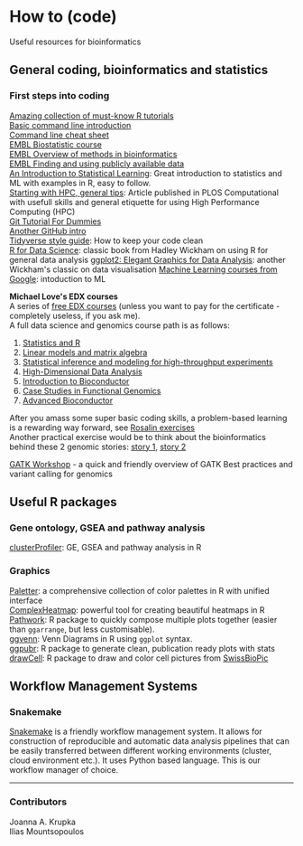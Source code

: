 # How to (code)  
Useful resources for bioinformatics  

## General coding, bioinformatics and statistics  

### First steps into coding  
[Amazing collection of must-know R tutorials](https://posit.cloud/learn/recipes)  
[Basic command line introduction](https://swcarpentry.github.io/shell-novice/)   
[Command line cheat sheet](https://adibro.github.io/Data-Science-Resources/Cheat-Sheets/CL-Git/Command-Line_Cheat-Sheet.pdf)  
[EMBL Biostatistic course](https://www.ebi.ac.uk/training/online/courses/biostatistics-introduction/)  
[EMBL Overview of methods in bioinformatics](https://www.ebi.ac.uk/training/online/courses/methods-in-bioinformatics/#vf-tabs__section--overview)  
[EMBL Finding and using publicly available data](https://www.ebi.ac.uk/training/online/courses/finding-using-public-data/#vf-tabs__section--overview)    
[An Introduction to Statistical Learning](https://www.statlearning.com): Great introduction to statistics and ML with examples in R, easy to follow.  
[Starting with HPC, general tips](https://journals.plos.org/ploscompbiol/article?id=10.1371/journal.pcbi.1009207): Article published in PLOS Computational with usefull skills and general etiquette for using High Performance Computing (HPC)  
[Git Tutorial For Dummies](https://www.youtube.com/watch?v=mJ-qvsxPHpY)  
[Another GitHub intro](https://product.hubspot.com/blog/git-and-github-tutorial-for-beginners)  
[Tidyverse style guide](https://style.tidyverse.org/): How to keep your code clean  
[R for Data Science](https://r4ds.hadley.nz/): classic book from Hadley Wickham on using R for general data analysis 
[ggplot2: Elegant Graphics for Data Analysis](https://ggplot2-book.org): another Wickham's classic on data visualisation 
[Machine Learning courses from Google](https://developers.google.com/machine-learning): intoduction to ML  

**Michael Love's EDX courses**  
A series of [free EDX courses](https://www.edx.org/es/bio/michael-love) (unless you want to pay for the certificate - completely useless, if you ask me).  
A full data science and genomics course path is as follows:  
1. [Statistics and R](https://www.edx.org/learn/r-programming/harvard-university-statistics-and-r)
2. [Linear models and matrix algebra](https://www.edx.org/learn/linear-algebra/harvard-university-introduction-to-linear-models-and-matrix-algebra)
3. [Statistical inference and modeling for high-throughput experiments](https://www.edx.org/learn/statistics/harvard-university-statistical-inference-and-modeling-for-high-throughput-experiments)
4. [High-Dimensional Data Analysis](https://www.edx.org/learn/data-analysis/harvard-university-high-dimensional-data-analysis)
5. [Introduction to Bioconductor](https://www.edx.org/learn/data-science/harvard-university-introduction-to-bioconductor)
6. [Case Studies in Functional Genomics](https://www.edx.org/learn/data-analysis/harvard-university-case-studies-in-functional-genomics)
7. [Advanced Bioconductor](https://www.edx.org/learn/data-analysis/harvard-university-advanced-bioconductor)

After you amass some super basic coding skills, a problem-based learning is a rewarding way forward, see [Rosalin exercises](https://rosalind.info/problems/list-view/)  
Another practical exercise would be to think about the bioinformatics behind these 2 genomic stories: [story 1](https://pubpeer.com/publications/E61AC72AE0402C6A62A84E36ED2AEA#17), [story 2](https://pubpeer.com/publications/64D40E5556E39B682E80028226D756#17)

[GATK Workshop](https://www.youtube.com/watch?v=sM9cQPWwvn4&list=PLjiXAZO27elDHGlQwfd06r7coiFtpPkvI) - a quick and friendly overview of GATK Best practices and variant calling for genomics   

## Useful R packages  

### Gene ontology, GSEA and pathway analysis 
[clusterProfiler](https://bioconductor.org/packages/release/bioc/html/clusterProfiler.html): GE, GSEA and pathway analysis in R  

### Graphics
[Paletter](https://github.com/EmilHvitfeldt/paletteer): a comprehensive collection of color palettes in R with unified interface  
[ComplexHeatmap](https://www.bioconductor.org/packages/release/bioc/html/ComplexHeatmap.html): powerful tool for creating beautiful heatmaps in R  
[Pathwork](https://patchwork.data-imaginist.com): R package to quickly compose multiple plots together (easier than `ggarrange`, but less customisable).   
[ggvenn](https://github.com/yanlinlin82/ggvenn): Venn Diagrams in R using `ggplot` syntax.  
[ggpubr](http://www.sthda.com/english/articles/24-ggpubr-publication-ready-plots/): R package to generate clean, publication ready plots with stats  
[drawCell](https://github.com/svalvaro/drawCell): R package to draw and color cell pictures from [SwissBioPic](https://www.swissbiopics.org)  

## Workflow Management Systems

### Snakemake  
[Snakemake](https://snakemake.readthedocs.io/en/stable/) is a friendly workflow management system. 
It allows for construction of reproducible and automatic data analysis pipelines that can be easily
transferred between different working environments (cluster, cloud environment etc.). It uses Python 
based language. This is our workflow manager of choice. 

------

### Contributors 
Joanna A. Krupka  
Ilias Mountsopoulos
